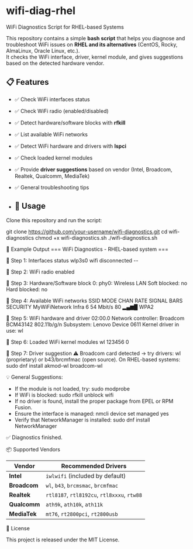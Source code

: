 # wifi-diag-rhel
WiFi Diagnostics Script for RHEL-based Systems

This repository contains a simple **bash script** that helps you diagnose and troubleshoot WiFi issues on **RHEL and its alternatives** (CentOS, Rocky, AlmaLinux, Oracle Linux, etc.).  
It checks the WiFi interface, driver, kernel module, and gives suggestions based on the detected hardware vendor.

## 📋 Features
- ✅ Check WiFi interfaces status  
- ✅ Check WiFi radio (enabled/disabled)  
- ✅ Detect hardware/software blocks with **rfkill**  
- ✅ List available WiFi networks  
- ✅ Detect WiFi hardware and drivers with **lspci**  
- ✅ Check loaded kernel modules  
- ✅ Provide **driver suggestions** based on vendor (Intel, Broadcom, Realtek, Qualcomm, MediaTek)  
- ✅ General troubleshooting tips

- ## 🚀 Usage

Clone this repository and run the script:

git clone https://github.com/your-username/wifi-diagnostics.git
cd wifi-diagnostics
chmod +x wifi-diagnostics.sh
./wifi-diagnostics.sh

📸 Example Output
=== WiFi Diagnostics - RHEL-based system ===

🔹 Step 1: Interfaces status
wlp3s0  wifi  disconnected  --

🔹 Step 2: WiFi radio
enabled

🔹 Step 3: Hardware/Software block
0: phy0: Wireless LAN
    Soft blocked: no
    Hard blocked: no

🔹 Step 4: Available WiFi networks
SSID             MODE   CHAN  RATE   SIGNAL  BARS  SECURITY
MyWiFiNetwork    Infra  6     54 Mbit/s  80   ▂▄▆█  WPA2

🔹 Step 5: WiFi hardware and driver
02:00.0 Network controller: Broadcom BCM43142 802.11b/g/n
    Subsystem: Lenovo Device 0611
    Kernel driver in use: wl

🔹 Step 6: Loaded WiFi kernel modules
wl                123456  0

🔹 Step 7: Driver suggestion
⚠️ Broadcom card detected → try drivers: wl (proprietary) or b43/brcmfmac (open source).
   On RHEL-based systems: sudo dnf install akmod-wl broadcom-wl

💡 General Suggestions:
- If the module is not loaded, try: sudo modprobe <module>
- If WiFi is blocked: sudo rfkill unblock wifi
- If no driver is found, install the proper package from EPEL or RPM Fusion.
- Ensure the interface is managed: nmcli device set <interface> managed yes
- Verify that NetworkManager is installed: sudo dnf install NetworkManager

✅ Diagnostics finished.


📦 Supported Vendors

| Vendor       | Recommended Drivers                         |
| ------------ | ------------------------------------------- |
| **Intel**    | `iwlwifi` (included by default)             |
| **Broadcom** | `wl`, `b43`, `brcmsmac`, `brcmfmac`         |
| **Realtek**  | `rtl8187`, `rtl8192cu`, `rtl8xxxu`, `rtw88` |
| **Qualcomm** | `ath9k`, `ath10k`, `ath11k`                 |
| **MediaTek** | `mt76`, `rt2800pci`, `rt2800usb`            |


📝 License

This project is released under the MIT License.

